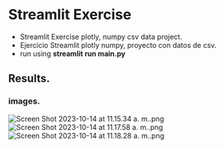 # Streamlit Exercise
- Streamlit Exercise plotly, numpy csv data project.
- Ejercicio Streamlit plotly numpy, proyecto con datos de csv.
- run using __streamlit run main.py__

## Results.
### images.
![Screen Shot 2023-10-14 at 11.15.34 a. m..png](images%2FScreen%20Shot%202023-10-14%20at%2011.15.34%20a.%C2%A0m..png)
![Screen Shot 2023-10-14 at 11.17.58 a. m..png](images%2FScreen%20Shot%202023-10-14%20at%2011.17.58%20a.%C2%A0m..png)
![Screen Shot 2023-10-14 at 11.18.28 a. m..png](images%2FScreen%20Shot%202023-10-14%20at%2011.18.28%20a.%C2%A0m..png)